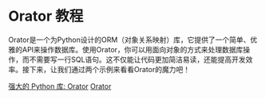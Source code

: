 # Orator 教程

<show-structure depth="3"/>

Orator是一个为Python设计的ORM（对象关系映射）库，它提供了一个简单、优雅的API来操作数据库。使用Orator，你可以用面向对象的方式来处理数据库操作，而不需要写一行SQL语句。这不仅能让代码更加简洁易读，还能提高开发效率。接下来，让我们通过两个示例来看看Orator的魔力吧！

<seealso>
<category ref="ref_docs">
    <a href="https://mp.weixin.qq.com/s/-kmFgBaX2PkvOE6XD12zeA">强大的 Python 库: Orator</a>
</category>
<category ref="ref_github">
    <a href="https://github.com/sdispater/orator">Orator</a>
</category>
<category ref="ref_issues">
</category>
<category ref="ref_hf">
</category>
<category ref="ref_ms">
</category>
</seealso>


